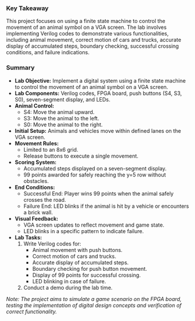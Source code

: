 ### Key Takeaway
This project focuses on using a finite state machine to control the movement of an animal symbol on a VGA screen. The lab involves implementing Verilog codes to demonstrate various functionalities, including animal movement, correct motion of cars and trucks, accurate display of accumulated steps, boundary checking, successful crossing conditions, and failure indications.

### Summary
- **Lab Objective:** Implement a digital system using a finite state machine to control the movement of an animal symbol on a VGA screen.
- **Lab Components:** Verilog codes, FPGA board, push buttons (S4, S3, S0), seven-segment display, and LEDs.
- **Animal Control:**
  - S4: Move the animal upward.
  - S3: Move the animal to the left.
  - S0: Move the animal to the right.
- **Initial Setup:** Animals and vehicles move within defined lanes on the VGA screen.
- **Movement Rules:**
  - Limited to an 8x6 grid.
  - Release buttons to execute a single movement.
- **Scoring System:**
  - Accumulated steps displayed on a seven-segment display.
  - 99 points awarded for safely reaching the y=5 row without obstacles.
- **End Conditions:**
  - Successful End: Player wins 99 points when the animal safely crosses the road.
  - Failure End: LED blinks if the animal is hit by a vehicle or encounters a brick wall.
- **Visual Feedback:**
  - VGA screen updates to reflect movement and game state.
  - LED blinks in a specific pattern to indicate failure.
- **Lab Tasks:**
  1. Write Verilog codes for:
      - Animal movement with push buttons.
      - Correct motion of cars and trucks.
      - Accurate display of accumulated steps.
      - Boundary checking for push button movement.
      - Display of 99 points for successful crossing.
      - LED blinking in case of failure.
  2. Conduct a demo during the lab time.

*Note: The project aims to simulate a game scenario on the FPGA board, testing the implementation of digital design concepts and verification of correct functionality.*
